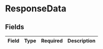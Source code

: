 # ResponseData


## Fields

| Field       | Type        | Required    | Description |
| ----------- | ----------- | ----------- | ----------- |